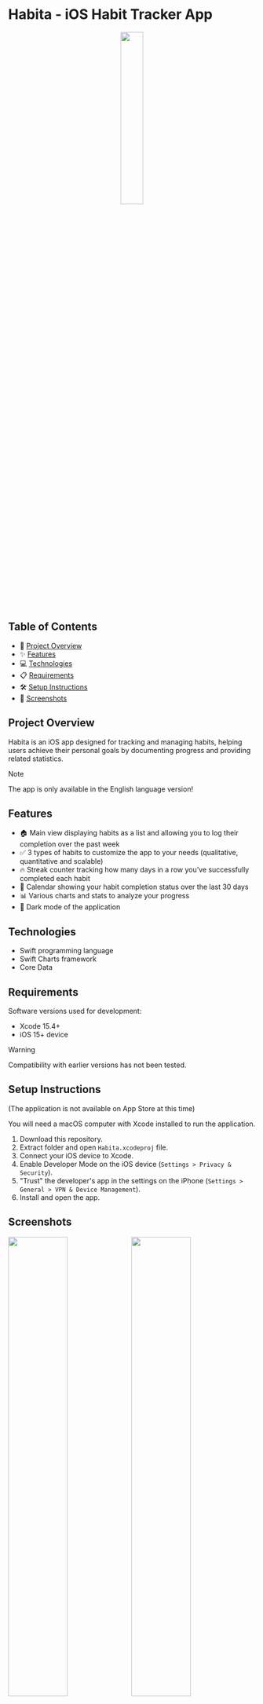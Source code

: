 # Habita - iOS Habit Tracker App

<div align="center">
  <img width="30%" src="./ss/logo.png"/>
</div>

## Table of Contents
- 🚀 [Project Overview](#project-overview)
- ✨ [Features](#features)
- 💻 [Technologies](#technologies)
- 📋 [Requirements](#requirements)
- 🛠️ [Setup Instructions](#setup-instructions)
- 📸 [Screenshots](#screenshots)

## Project Overview
Habita is an iOS app designed for tracking and managing habits, helping users achieve their personal goals by documenting progress and providing related statistics.
> [!NOTE]  
> The app is only available in the English language version!

## Features

- 🏠 Main view displaying habits as a list and allowing you to log their completion over the past week
- ✅ 3 types of habits to customize the app to your needs (qualitative, quantitative and scalable)
- 🔥 Streak counter tracking how many days in a row you’ve successfully completed each habit
- 📆 Calendar showing your habit completion status over the last 30 days
- 📊 Various charts and stats to analyze your progress
- 🌙 Dark mode of the application 

## Technologies
- Swift programming language
- Swift Charts framework
- Core Data

## Requirements
Software versions used for development:
- Xcode 15.4+
- iOS 15+ device
> [!WARNING]  
> Compatibility with earlier versions has not been tested.

## Setup Instructions
(The application is not available on App Store at this time)

You will need a macOS computer with Xcode installed to run the application.

1. Download this repository.
2. Extract folder and open `Habita.xcodeproj` file.
3. Connect your iOS device to Xcode.
4. Enable Developer Mode on the iOS device (`Settings > Privacy & Security`).
5. "Trust" the developer's app in the settings on the iPhone (`Settings > General > VPN & Device Management`).
6. Install and open the app.

## Screenshots
<img src="./ss/ss1.PNG" width="49%"/> <img src="./ss/ss2.PNG" width="49%"/>
<img src="./ss/ss3.PNG" width="49%"/> <img src="./ss/ss4.PNG" width="49%"/>
<img src="./ss/ss5.PNG" width="49%"/> <img src="./ss/ss6.png" width="49%"/>
<img src="./ss/ss7.PNG" width="49%"/> <img src="./ss/ss8.PNG" width="49%"/>
<img src="./ss/ss9.PNG" width="49%"/> <img src="./ss/ss10.PNG" width="49%"/>

